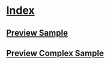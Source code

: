 # [Index](index.md)
## [Preview Sample](sample.md)
## [Preview Complex Sample](file_map/sample_with_crr_file_map.md)